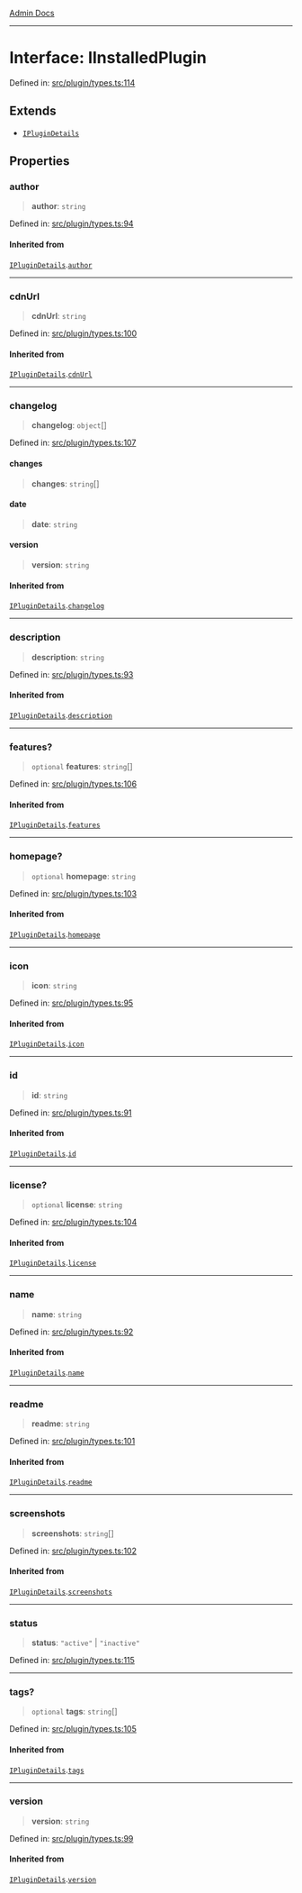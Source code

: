 [Admin Docs](/)

***

# Interface: IInstalledPlugin

Defined in: [src/plugin/types.ts:114](https://github.com/PalisadoesFoundation/talawa-admin/blob/main/src/plugin/types.ts#L114)

## Extends

- [`IPluginDetails`](plugin\types\README\interfaces\IPluginDetails.md)

## Properties

### author

> **author**: `string`

Defined in: [src/plugin/types.ts:94](https://github.com/PalisadoesFoundation/talawa-admin/blob/main/src/plugin/types.ts#L94)

#### Inherited from

[`IPluginDetails`](plugin\types\README\interfaces\IPluginDetails.md).[`author`](plugin\types\README\interfaces\IPluginDetails.md#author)

***

### cdnUrl

> **cdnUrl**: `string`

Defined in: [src/plugin/types.ts:100](https://github.com/PalisadoesFoundation/talawa-admin/blob/main/src/plugin/types.ts#L100)

#### Inherited from

[`IPluginDetails`](plugin\types\README\interfaces\IPluginDetails.md).[`cdnUrl`](plugin\types\README\interfaces\IPluginDetails.md#cdnurl)

***

### changelog

> **changelog**: `object`[]

Defined in: [src/plugin/types.ts:107](https://github.com/PalisadoesFoundation/talawa-admin/blob/main/src/plugin/types.ts#L107)

#### changes

> **changes**: `string`[]

#### date

> **date**: `string`

#### version

> **version**: `string`

#### Inherited from

[`IPluginDetails`](plugin\types\README\interfaces\IPluginDetails.md).[`changelog`](plugin\types\README\interfaces\IPluginDetails.md#changelog)

***

### description

> **description**: `string`

Defined in: [src/plugin/types.ts:93](https://github.com/PalisadoesFoundation/talawa-admin/blob/main/src/plugin/types.ts#L93)

#### Inherited from

[`IPluginDetails`](plugin\types\README\interfaces\IPluginDetails.md).[`description`](plugin\types\README\interfaces\IPluginDetails.md#description)

***

### features?

> `optional` **features**: `string`[]

Defined in: [src/plugin/types.ts:106](https://github.com/PalisadoesFoundation/talawa-admin/blob/main/src/plugin/types.ts#L106)

#### Inherited from

[`IPluginDetails`](plugin\types\README\interfaces\IPluginDetails.md).[`features`](plugin\types\README\interfaces\IPluginDetails.md#features)

***

### homepage?

> `optional` **homepage**: `string`

Defined in: [src/plugin/types.ts:103](https://github.com/PalisadoesFoundation/talawa-admin/blob/main/src/plugin/types.ts#L103)

#### Inherited from

[`IPluginDetails`](plugin\types\README\interfaces\IPluginDetails.md).[`homepage`](plugin\types\README\interfaces\IPluginDetails.md#homepage)

***

### icon

> **icon**: `string`

Defined in: [src/plugin/types.ts:95](https://github.com/PalisadoesFoundation/talawa-admin/blob/main/src/plugin/types.ts#L95)

#### Inherited from

[`IPluginDetails`](plugin\types\README\interfaces\IPluginDetails.md).[`icon`](plugin\types\README\interfaces\IPluginDetails.md#icon)

***

### id

> **id**: `string`

Defined in: [src/plugin/types.ts:91](https://github.com/PalisadoesFoundation/talawa-admin/blob/main/src/plugin/types.ts#L91)

#### Inherited from

[`IPluginDetails`](plugin\types\README\interfaces\IPluginDetails.md).[`id`](plugin\types\README\interfaces\IPluginDetails.md#id)

***

### license?

> `optional` **license**: `string`

Defined in: [src/plugin/types.ts:104](https://github.com/PalisadoesFoundation/talawa-admin/blob/main/src/plugin/types.ts#L104)

#### Inherited from

[`IPluginDetails`](plugin\types\README\interfaces\IPluginDetails.md).[`license`](plugin\types\README\interfaces\IPluginDetails.md#license)

***

### name

> **name**: `string`

Defined in: [src/plugin/types.ts:92](https://github.com/PalisadoesFoundation/talawa-admin/blob/main/src/plugin/types.ts#L92)

#### Inherited from

[`IPluginDetails`](plugin\types\README\interfaces\IPluginDetails.md).[`name`](plugin\types\README\interfaces\IPluginDetails.md#name)

***

### readme

> **readme**: `string`

Defined in: [src/plugin/types.ts:101](https://github.com/PalisadoesFoundation/talawa-admin/blob/main/src/plugin/types.ts#L101)

#### Inherited from

[`IPluginDetails`](plugin\types\README\interfaces\IPluginDetails.md).[`readme`](plugin\types\README\interfaces\IPluginDetails.md#readme)

***

### screenshots

> **screenshots**: `string`[]

Defined in: [src/plugin/types.ts:102](https://github.com/PalisadoesFoundation/talawa-admin/blob/main/src/plugin/types.ts#L102)

#### Inherited from

[`IPluginDetails`](plugin\types\README\interfaces\IPluginDetails.md).[`screenshots`](plugin\types\README\interfaces\IPluginDetails.md#screenshots)

***

### status

> **status**: `"active"` \| `"inactive"`

Defined in: [src/plugin/types.ts:115](https://github.com/PalisadoesFoundation/talawa-admin/blob/main/src/plugin/types.ts#L115)

***

### tags?

> `optional` **tags**: `string`[]

Defined in: [src/plugin/types.ts:105](https://github.com/PalisadoesFoundation/talawa-admin/blob/main/src/plugin/types.ts#L105)

#### Inherited from

[`IPluginDetails`](plugin\types\README\interfaces\IPluginDetails.md).[`tags`](plugin\types\README\interfaces\IPluginDetails.md#tags)

***

### version

> **version**: `string`

Defined in: [src/plugin/types.ts:99](https://github.com/PalisadoesFoundation/talawa-admin/blob/main/src/plugin/types.ts#L99)

#### Inherited from

[`IPluginDetails`](plugin\types\README\interfaces\IPluginDetails.md).[`version`](plugin\types\README\interfaces\IPluginDetails.md#version)

